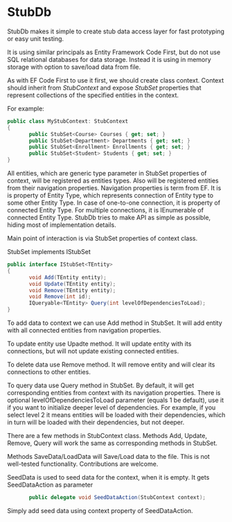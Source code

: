 StubDb
======

StubDb makes it simple to create stub data access layer for fast prototyping or easy unit testing.

It is using similar principals as Entity Framework Code First, but do not use SQL relational databases for data storage. Instead it is using in memory storage with option to save/load data from file.

As with EF Code First to use it first, we should create class context. Context should inherit from <i>StubContext</i> and expose <i>StubSet</i> properties that represent collections of the specified entities in the context.

For example:

```C#
public class MyStubContext: StubContext 
{ 
       public StubSet<Course> Courses { get; set; } 
       public StubSet<Department> Departments { get; set; } 
       public StubSet<Enrollment> Enrollments { get; set; } 
       public StubSet<Student> Students { get; set; } 
}
```

All entities, which are generic type parameter in StubSet properties of context, will be registered as entities types. Also will be registered entities from their navigation properties.
Navigation properties is term from EF. It is is property of Entity Type, which represents connection of Entity type to some other Entity Type. In case of one-to-one connection, it is property of connected Entity Type. For multiple connections, it is IEnumerable of connected Entity Type. 
StubDb tries to make API as simple as possible, hiding most of implementation details.

Main point of interaction is via StubSet<TEntity> properties of context class.

StubSet<TEntity> implements IStubSet<TEntity>

```C#
public interface IStubSet<TEntity>
{
       void Add(TEntity entity);
       void Update(TEntity entity);
       void Remove(TEntity entity);
       void Remove(int id);
       IQueryable<TEntity> Query(int levelOfDependenciesToLoad);
}
```    

To add data to context we can use Add method in StubSet<TEntity>. It will add entity with all connected entities from navigation properties.

To update entity use Upadte method. It will update entity with its connections, but will not update existing connected entities.

To delete data use Remove method. It will remove entity and will clear its connections to other entities.

To query data use Query method in StubSet<TEntity>. By default, it will get corresponding entities from context with its navigation properties. There is optional levelOfDependenciesToLoad parameter (equals 1 be default), use it if you want to initialize deeper level of dependencies. For example, if you select level 2 it means entities will be loaded with their dependencies, which in turn will be loaded with their dependencies, but not deeper.

There are a few methods in StubContext class. Methods Add, Update, Remove, Query will work the same as corresponding methods in StubSet<TEntity>.

Methods SaveData/LoadData will Save/Load data to the file. This is not well-tested functionality. Contributions are welcome.

SeedData is used to seed data for the context, when it is empty. It gets SeedDataAction as parameter

```C#
       public delegate void SeedDataAction(StubContext context);
```
Simply add seed data using context property of SeedDataAction.
